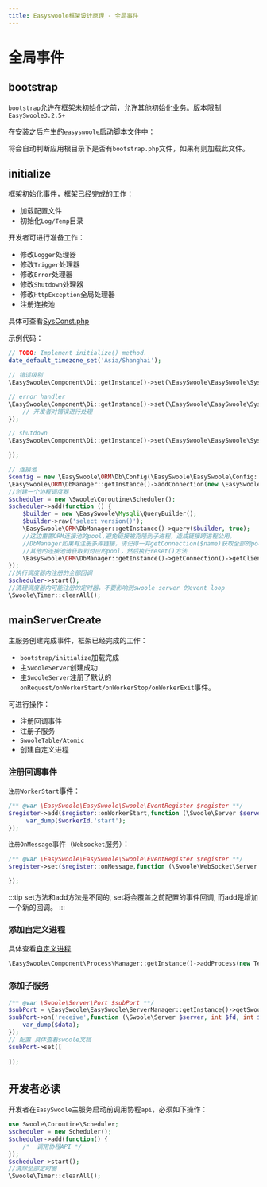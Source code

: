 ```yaml
---
title: Easyswoole框架设计原理 - 全局事件
---
```


# 全局事件

## bootstrap

`bootstrap`允许在框架未初始化之前，允许其他初始化业务。版本限制`EasySwoole3.2.5+`

在安装之后产生的`easyswoole`启动脚本文件中：

将会自动判断应用根目录下是否有`bootstrap.php`文件，如果有则加载此文件。

## initialize

框架初始化事件，框架已经完成的工作：
- 加载配置文件
- 初始化`Log/Temp`目录

开发者可进行准备工作：
- 修改`Logger`处理器
- 修改`Trigger`处理器
- 修改`Error`处理器
- 修改`Shutdown`处理器
- 修改`HttpException`全局处理器
- 注册连接池

具体可查看[SysConst.php](https://github.com/easy-swoole/easyswoole/blob/3.x/src/SysConst.php)

示例代码：

```php
// TODO: Implement initialize() method.
date_default_timezone_set('Asia/Shanghai');

// 错误级别
\EasySwoole\Component\Di::getInstance()->set(\EasySwoole\EasySwoole\SysConst::ERROR_REPORT_LEVEL,E_ALL);

// error_handler
\EasySwoole\Component\Di::getInstance()->set(\EasySwoole\EasySwoole\SysConst::ERROR_HANDLER,function ($errorCode, $description, $file = null, $line = null){
    // 开发者对错误进行处理
});

// shutdown
\EasySwoole\Component\Di::getInstance()->set(\EasySwoole\EasySwoole\SysConst::SHUTDOWN_FUNCTION,function (){

});

// 连接池
$config = new \EasySwoole\ORM\Db\Config(\EasySwoole\EasySwoole\Config::getInstance()->getConf('MYSQL'));
\EasySwoole\ORM\DbManager::getInstance()->addConnection(new \EasySwoole\ORM\Db\Connection($config));
//创建一个协程调度器
$scheduler = new \Swoole\Coroutine\Scheduler();
$scheduler->add(function () {
    $builder = new \EasySwoole\Mysqli\QueryBuilder();
    $builder->raw('select version()');
    \EasySwoole\ORM\DbManager::getInstance()->query($builder, true);
    //这边重置ORM连接池的pool,避免链接被克隆到子进程，造成链接跨进程公用。
    //DbManager如果有注册多库链接，请记得一并getConnection($name)获取全部的pool去执行reset
    //其他的连接池请获取到对应的pool，然后执行reset()方法
    \EasySwoole\ORM\DbManager::getInstance()->getConnection()->getClientPool()->reset();
});
//执行调度器内注册的全部回调
$scheduler->start();
//清理调度器内可能注册的定时器，不要影响到swoole server 的event loop
\Swoole\Timer::clearAll();
```

## mainServerCreate

主服务创建完成事件，框架已经完成的工作：
- `bootstrap/initialize`加载完成
- 主`SwooleServer`创建成功
- 主`SwooleServer`注册了默认的`onRequest/onWorkerStart/onWorkerStop/onWorkerExit`事件。

可进行操作：
- 注册回调事件
- 注册子服务
- `SwooleTable/Atomic`
- 创建自定义进程

### 注册回调事件

`注册WorkerStart`事件：
```php
/** @var \EasySwoole\EasySwoole\Swoole\EventRegister $register **/
$register->add($register::onWorkerStart,function (\Swoole\Server $server,int $workerId){
     var_dump($workerId.'start');
});
```

`注册OnMessage`事件（`Websocket`服务）：

```php
/** @var \EasySwoole\EasySwoole\Swoole\EventRegister $register **/
$register->set($register::onMessage,function (\Swoole\WebSocket\Server $server, \Swoole\WebSocket\Frame $frame){

});
```

:::tip
set方法和add方法是不同的, set将会覆盖之前配置的事件回调, 而add是增加一个新的回调。
:::

### 添加自定义进程

具体查看[自定义进程](/Components/Component/process.html)

```php
\EasySwoole\Component\Process\Manager::getInstance()->addProcess(new Test('test_process'));
```

### 添加子服务

```php
/** @var \Swoole\Server\Port $subPort **/
$subPort = \EasySwoole\EasySwoole\ServerManager::getInstance()->getSwooleServer()->addListener('0.0.0.0',9503,SWOOLE_TCP);
$subPort->on('receive',function (\Swoole\Server $server, int $fd, int $reactor_id, string $data){
    var_dump($data);
});
// 配置 具体查看swoole文档
$subPort->set([
    
]);
```

## 开发者必读

开发者在`EasySwoole`主服务启动前调用协程`api`，必须如下操作：

```php
use Swoole\Coroutine\Scheduler;
$scheduler = new Scheduler();
$scheduler->add(function() {
    /*  调用协程API */
});
$scheduler->start();
//清除全部定时器
\Swoole\Timer::clearAll();
```
